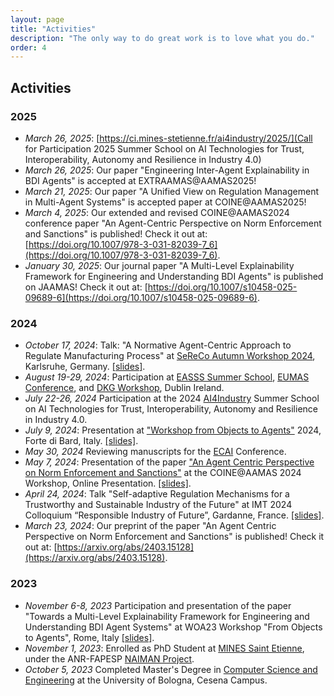 ```yaml
---
layout: page
title: "Activities"
description: "The only way to do great work is to love what you do."
order: 4
---
```


## Activities

### 2025

- _March 26, 2025_: [https://ci.mines-stetienne.fr/ai4industry/2025/](Call for Participation 2025 Summer School on AI Technologies for Trust, Interoperability, Autonomy and Resilience in Industry 4.0)
- _March 26, 2025_: Our paper "Engineering Inter-Agent Explainability in BDI Agents" is accepted at EXTRAAMAS@AAMAS2025!
- _March 21, 2025_: Our paper "A Unified View on Regulation Management in Multi-Agent Systems" is accepted paper at COINE@AAMAS2025!
- _March 4, 2025_: Our extended and revised COINE@AAMAS2024 conference paper "An Agent-Centric Perspective on Norm Enforcement and Sanctions" is published! Check it out at: [https://doi.org/10.1007/978-3-031-82039-7_6](https://doi.org/10.1007/978-3-031-82039-7_6).
- _January 30, 2025_: Our journal paper "A Multi-Level Explainability Framework for Engineering and Understanding BDI Agents" is published on JAAMAS! Check it out at: [https://doi.org/10.1007/s10458-025-09689-6](https://doi.org/10.1007/s10458-025-09689-6).

### 2024

- _October 17, 2024_: Talk: "A Normative Agent-Centric Approach to Regulate Manufacturing Process" at [SeReCo Autumn Workshop 2024](https://sereco-graduate-school.github.io/2024/autumn-workshop), Karlsruhe, Germany. [[slides]](../../../../assets/pdf/sereco24.pdf).
- _August 19-29, 2024_: Participation at [EASSS Summer School](https://euramas.github.io/easss2024/), [EUMAS Conference](https://euramas.github.io/eumas2024), and [DKG Workshop](https://cost-dkg.eu), Dublin Ireland.
- _July 22-26, 2024_ Participation at the 2024 [AI4Industry](https://ci.mines-stetienne.fr/ai4industry/2024/) Summer School on AI Technologies for Trust, Interoperability, Autonomy and Resilience in Industry 4.0.
- _July 9, 2024_: Presentation at ["Workshop from Objects to Agents"](https://www.univda.it/woa2024/) 2024, Forte di Bard, Italy. [[slides]](../../../../assets/pdf/woa24.pdf).
- _May 30, 2024_ Reviewing manuscripts for the [ECAI](https://www.ecai2024.eu) Conference.
- _May 7, 2024_: Presentation of the paper ["An Agent Centric Perspective on Norm Enforcement and Sanctions"](https://arxiv.org/abs/2403.15128) at the COINE@AAMAS 2024 Workshop, Online Presentation. [[slides]](../../../../assets/pdf/coine24.pdf).
- _April 24, 2024_: Talk "Self-adaptive Regulation Mechanisms for a Trustworthy and Sustainable Industry of the Future" at IMT 2024 Colloquium “Responsible Industry of Future”, Gardanne, France. [[slides]](../../../../assets/pdf/phd-imt-colloque.pdf).
- _March 23, 2024_: Our preprint of the paper "An Agent Centric Perspective on Norm Enforcement and Sanctions" is published! Check it out at: [https://arxiv.org/abs/2403.15128](https://arxiv.org/abs/2403.15128).

### 2023

- _November 6-8, 2023_ Participation and presentation of the paper "Towards a Multi-Level Explainability Framework for
Engineering and Understanding BDI Agent Systems" at WOA23 Workshop "From Objects to Agents", Rome, Italy [[slides]](../../../../assets/pdf/woa23.pdf).
- _November 1, 2023_: Enrolled as PhD Student at [MINES Saint Etienne](https://www.mines-stetienne.fr), under the ANR-FAPESP [NAIMAN Project](https://naiman.wp.imt.fr).
- _October 5, 2023_ Completed Master's Degree in [Computer Science and Engineering](https://corsi.unibo.it/2cycle/ComputerScienceEngineering) at the University of Bologna, Cesena Campus.